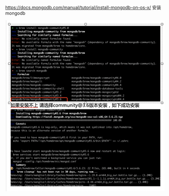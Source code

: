 https://docs.mongodb.com/manual/tutorial/install-mongodb-on-os-x/ 安装mongodb

<img src="./imgs/mongodb.png" />


